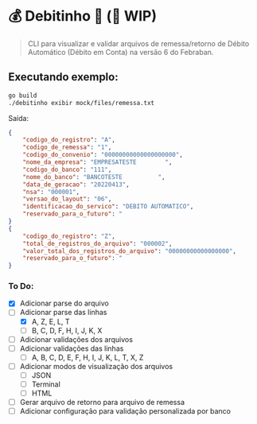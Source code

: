 # 💰 Debitinho 📄 (🔨 WIP)
> CLI para visualizar e validar arquivos de remessa/retorno de Débito Automático (Débito em Conta) na versão 6 do Febraban.


## Executando exemplo:
```bash
go build
./debitinho exibir mock/files/remessa.txt 
```
Saída:
```json
{
    "codigo_do_registro": "A",
    "codigo_de_remessa": "1",
    "codigo_do_convenio": "00000000000000000000",
    "nome_da_empresa": "EMPRESATESTE        ",
    "codigo_do_banco": "111",
    "nome_do_banco": "BANCOTESTE          ",
    "data_de_geracao": "20220413",
    "nsa": "000001",
    "versao_do_layout": "06",
    "identificacao_do_servico": "DEBITO AUTOMATICO",
    "reservado_para_o_futuro": "                                                    "
}
{
    "codigo_do_registro": "Z",
    "total_de_registros_do_arquivo": "000002",
    "valor_total_dos_registros_do_arquivo": "00000000000000000",
    "reservado_para_o_futuro": "                                                                                                                              "
}

``` 
### To Do:
- [X] Adicionar parse do arquivo
- [ ] Adicionar parse das linhas
  - [X] A, Z, E, L, T
  - [ ] B, C, D, F, H, I, J, K, X
- [ ] Adicionar validações dos arquivos
- [ ] Adicionar validações das linhas
  - [ ] A, B, C, D, E, F, H, I, J, K, L, T, X, Z
- [ ] Adicionar modos de visualização dos arquivos
  - [ ] JSON
  - [ ] Terminal
  - [ ] HTML
- [ ] Gerar arquivo de retorno para arquivo de remessa
- [ ] Adicionar configuração para validação personalizada por banco

